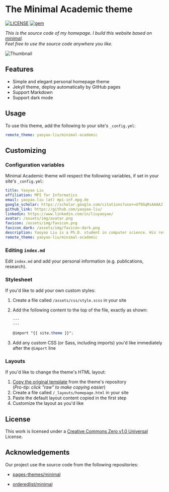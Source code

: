 # The Minimal Academic theme

[![LICENSE](https://img.shields.io/github/license/yaoyao-liu/minimal-academic)](https://github.com/yaoyao-liu/minimal-academic/blob/master/LICENSE)
[![gem](https://img.shields.io/gem/v/jekyll-theme-minimal-academic)](https://rubygems.org/gems/jekyll-theme-minimal-academic)

*This is the source code of my homepage. I build this website based on [minimal](https://github.com/orderedlist/minimal).*
<br>
*Feel free to use the source code anywhere you like.*

![Thumbnail](https://raw.githubusercontent.com/yaoyao-liu/minimal-academic/master/thumbnail.png)

## Features

- Simple and elegant personal homepage theme
- Jekyll theme, deploy automatically by GitHub pages
- Support Markdown 
- Support dark mode

## Usage

To use this theme, add the following to your site's `_config.yml`:

```yaml
remote_theme: yaoyao-liu/minimal-academic
```

## Customizing

### Configuration variables

Minimal Academic theme will respect the following variables, if set in your site's `_config.yml`:

  ```yaml
  title: Yaoyao Liu
  affiliation: MPI for Informatics
  email: yaoyao.liu (at) mpi-inf.mpg.de
  google_scholar: https://scholar.google.com/citations?user=Uf9GqRsAAAAJ
  github_link: https://github.com/yaoyao-liu/
  linkedin: https://www.linkedin.com/in/liuyaoyao/
  avatar: /assets/img/avatar.png
  favicon: /assets/img/favicon.png
  favicon_dark: /assets/img/favicon-dark.png
  description: Yaoyao Liu is a Ph.D. student in computer science. His research lies in few-shot learning, meta learning, continual learning, and image generation.
  remote_theme: yaoyao-liu/minimal-academic
  ```
### Editing `index.md`

Edit `index.md` and add your personal information (e.g. publications, research).

### Stylesheet

If you'd like to add your own custom styles:

1. Create a file called `/assets/css/style.scss` in your site
2. Add the following content to the top of the file, exactly as shown:

    ```scss
    ---
    ---

    @import "{{ site.theme }}";
    ```
3. Add any custom CSS (or Sass, including imports) you'd like immediately after the `@import` line

### Layouts

If you'd like to change the theme's HTML layout:

1. [Copy the original template](https://github.com/yaoyao-liu/minimal-academic/blob/master/_layouts/homepage.html) from the theme's repository<br />(*Pro-tip: click "raw" to make copying easier*)
2. Create a file called `/_layouts/homepage.html` in your site
3. Paste the default layout content copied in the first step
4. Customize the layout as you'd like

## License

This work is licensed under a [Creative Commons Zero v1.0 Universal](https://github.com/yaoyao-liu/minimal-academic/blob/master/LICENSE) License.

## Acknowledgements

Our project use the source code from the following repositories:

* [pages-themes/minimal](https://github.com/pages-themes/minimal)

* [orderedlist/minimal](https://github.com/orderedlist/minimal)
